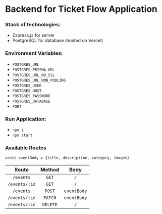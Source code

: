 # Backend for Ticket Flow Application

### Stack of technologies:

- Express.js for server
- PostgreSQL for database (hosted on Vercel)

### Environment Variables:

- `POSTGRES_URL`
- `POSTGRES_PRISMA_URL`
- `POSTGRES_URL_NO_SSL`
- `POSTGRES_URL_NON_POOLING`
- `POSTGRES_USER`
- `POSTGRES_HOST`
- `POSTGRES_PASSWORD`
- `POSTGRES_DATABASE`
- `PORT`

### Run Application:

- `npm i`
- `npm start`

### Available Routes

`const eventBody = {title, description, category, images}`

|     Route     |  Method  |    Body     |
| :-----------: | :------: | :---------: |
|   `/events`   |  `GET`   |     `/`     |
| `/events/:id` |  `GET`   |     `/`     |
|   `/events`   |  `POST`  | `eventBody` |
| `/events/:id` | `PATCH`  | `eventBody` |
| `/events/:id` | `DELETE` |     `/`     |
